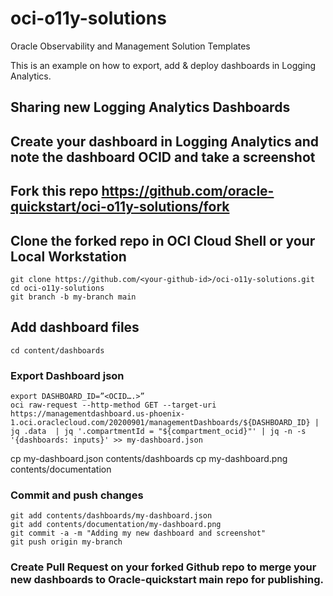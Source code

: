 # oci-o11y-solutions
Oracle Observability and Management Solution Templates

This is an example on how to export, add & deploy  dashboards in Logging Analytics.

## Sharing new Logging Analytics Dashboards

## Create your dashboard in Logging Analytics and note the dashboard OCID and take a screenshot

     
## Fork this repo https://github.com/oracle-quickstart/oci-o11y-solutions/fork

## Clone the forked repo in OCI Cloud Shell or your Local Workstation

    git clone https://github.com/<your-github-id>/oci-o11y-solutions.git
    cd oci-o11y-solutions
    git branch -b my-branch main

## Add dashboard files
    cd content/dashboards

### Export Dashboard json
    export DASHBOARD_ID=”<OCID….>”
    oci raw-request --http-method GET --target-uri https://managementdashboard.us-phoenix-1.oci.oraclecloud.com/20200901/managementDashboards/${DASHBOARD_ID} | jq .data  | jq '.compartmentId = "${compartment_ocid}"' | jq -n -s '{dashboards: inputs}' >> my-dashboard.json
cp my-dashboard.json contents/dashboards 
    cp my-dashboard.png  contents/documentation

### Commit and push changes
    git add contents/dashboards/my-dashboard.json
    git add contents/documentation/my-dashboard.png
    git commit -a -m "Adding my new dashboard and screenshot" 
    git push origin my-branch

### Create Pull Request on your forked Github repo to merge your new dashboards to Oracle-quickstart main repo for publishing.
